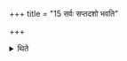+++
title = "15 सर्वः सप्तदशो भवति"

+++

<details><summary>थिते</summary>

सर्वः सप्तदशो भवति १५
</details>

